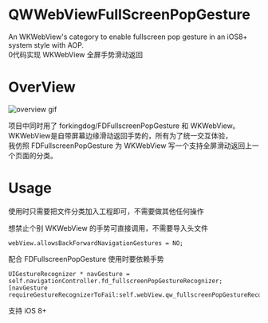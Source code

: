 # QWWebViewFullScreenPopGesture
An WKWebView's category to enable fullscreen pop gesture in an iOS8+ system style with AOP.         
0代码实现 WKWebView 全屏手势滑动返回

OverView
== 
![overview gif](https://github.com/PandexLee/QWWebViewFullScreenPopGesture/blob/master/QWWebViewFullScreenPopGesture.gif)   

项目中同时用了 forkingdog/FDFullscreenPopGesture 和 WKWebView。  
WKWebView是自带屏幕边缘滑动返回手势的，所有为了统一交互体验，   
我仿照 FDFullscreenPopGesture 为 WKWebView 写一个支持全屏滑动返回上一个页面的分类。 

Usage
==
使用时只需要把文件分类加入工程即可，不需要做其他任何操作    

想禁止个别 WKWebView 的手势可直接调用，不需要导入头文件    
```
webView.allowsBackForwardNavigationGestures = NO;
```

配合 FDFullscreenPopGesture 使用时要依赖手势  
```
UIGestureRecognizer * navGesture = self.navigationController.fd_fullscreenPopGestureRecognizer;  
[navGesture requireGestureRecognizerToFail:self.webView.qw_fullscreenPopGestureRecognizer];
```
    
支持 iOS 8+
